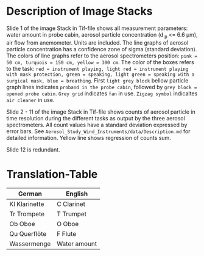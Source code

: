 # Description of Image Stacks
Slide 1 of the image Stack in Tif-file shows all measurement parameters: water amount in probe cabin, aerosol particle concentration (d<sub> p </sub> <= 6.6 µm), air flow from anemometer. Units are included.
The  line graphs of aerosol particle concentration has a confidence zone of sigma (standard deviation). The colors of line graphs refer to the aerosol spectrometers position: `pink = 50 cm, turquois = 150 cm, yellow = 300 cm`. The color of the boxes refers to the task: `red = instrument playing, light red = instrument playing with mask protection, green = speaking, light green = speaking with a surgical mask, blue = breathing`. First `light grey block` bellow particle graph lines indicates `proband in the probe cabin`, followed by `grey block = opened probe cabin`. `Grey grid` indicates `fan` in use. `Zigzag symbol` indicaltes `air cleaner` in use.

Slide 2 - 11  of the image Stack in Tif-file shows counts of aerosol particle in time resolution during the different tasks as output by the three aerosol spectrometers. All count values have a standard deviation expressed by error bars. See `Aerosol_Study_Wind_Instruments/data/Description.md` for detailed information. Yellow line shows regression of counts sum.

Slide 12 is redundant. 

# Translation-Table
 | German | English | 
 | --- | --- | 
 | Kl Klarinette | C Clarinet | 
 | Tr Trompete | T Trumpet | 
 | Ob Oboe | O Oboe | 
 | Qu Querflöte | F Flute | 
 | Wassermenge | Water amount |  


